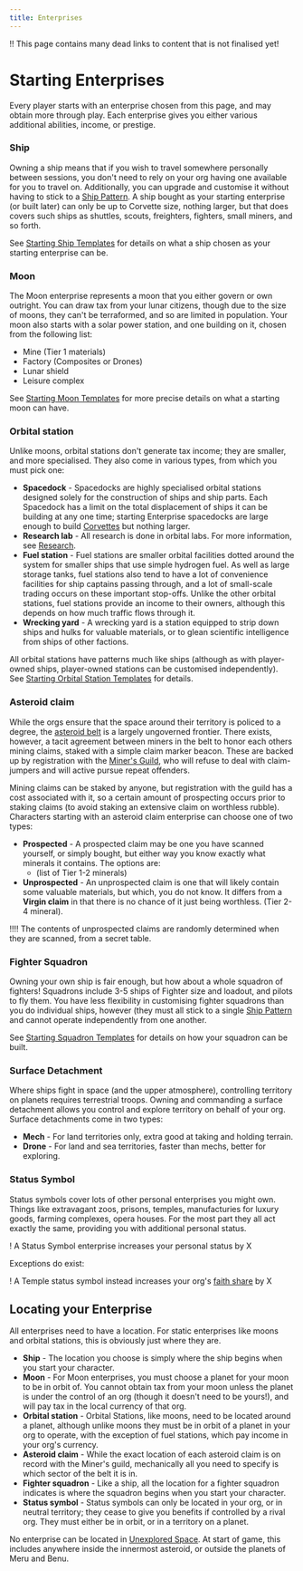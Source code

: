 ```yaml
---
title: Enterprises
---
```


!! This page contains many dead links to content that is not finalised yet!

# Starting Enterprises

Every player starts with an enterprise chosen from this page, and may obtain more through play. Each enterprise gives you either various additional abilities, income, or prestige.

### Ship

Owning a ship means that if you wish to travel somewhere personally between sessions, you don't need to rely on your org having one available for you to travel on. Additionally, you can upgrade and customise it without having to stick to a [Ship Pattern](/ships). A ship bought as your starting enterprise (or built later) can only be up to Corvette size, nothing larger, but that does covers such ships as shuttles, scouts, freighters, fighters, small miners, and so forth.

See [Starting Ship Templates](/character-creation/enterprises/ship) for details on what a ship chosen as your starting enterprise can be.

### Moon

The Moon enterprise represents a moon that you either govern or own outright. You can draw tax from your lunar citizens, though due to the size of moons, they can't be terraformed, and so are limited in population. Your moon also starts with a solar power station, and one building on it, chosen from the following list:

+ Mine (Tier 1 materials)
+ Factory (Composites or Drones)
+ Lunar shield
+ Leisure complex

See [Starting Moon Templates](character-creation/enterprises/moon) for more precise details on what a starting moon can have.

### Orbital station

Unlike moons, orbital stations don't generate tax income; they are smaller, and more specialised. They also come in various types, from which you must pick one:

+ **Spacedock** - Spacedocks are highly specialised orbital stations designed solely for the construction of ships and ship parts. Each Spacedock has a limit on the total displacement of ships it can be building at any one time; starting Enterprise spacedocks are large enough to build [Corvettes](/ships) but nothing larger.
+ **Research lab** - All research is done in orbital labs. For more information, see [Research](/science).
+ **Fuel station** - Fuel stations are smaller orbital facilities dotted around the system for smaller ships that use simple hydrogen fuel. As well as large storage tanks, fuel stations also tend to have a lot of convenience facilities for ship captains passing through, and a lot of small-scale trading occurs on these important stop-offs. Unlike the other orbital stations, fuel stations provide an income to their owners, although this depends on how much traffic flows through it.
+ **Wrecking yard** - A wrecking yard is a station equipped to strip down ships and hulks for valuable materials, or to glean scientific intelligence from ships of other factions.

All orbital stations have patterns much like ships (although as with player-owned ships, player-owned stations can be customised independently). See [Starting Orbital Station Templates](/character-creation/enterprises/orbital-station) for details.

### Asteroid claim

While the orgs ensure that the space around their territory is policed to a degree, the [asteroid belt](/planets) is a largely ungoverned frontier. There exists, however, a tacit agreement between miners in the belt to honor each others mining claims, staked with a simple claim marker beacon. These are backed up by registration with the [Miner's Guild](/orgs/miners-guild), who will refuse to deal with claim-jumpers and will active pursue repeat offenders.

Mining claims can be staked by anyone, but registration with the guild has a cost associated with it, so a certain amount of prospecting occurs prior to staking claims (to avoid staking an extensive claim on worthless rubble). Characters starting with an asteroid claim enterprise can choose one of two types:

+ **Prospected** - A prospected claim may be one you have scanned yourself, or simply bought, but either way you know exactly what minerals it contains. The options are:
  + (list of Tier 1-2 minerals)
+ **Unprospected** - An unprospected claim is one that will likely contain some valuable materials, but which, you do not know. It differs from a **Virgin claim** in that there is no chance of it just being worthless. (Tier 2-4 mineral).

!!!! The contents of unprospected claims are randomly determined when they are scanned, from a secret table.

### Fighter Squadron

Owning your own ship is fair enough, but how about a whole squadron of fighters! Squadrons include 3-5 ships of Fighter size and loadout, and pilots to fly them. You have less flexibility in customising fighter squadrons than you do individual ships, however (they must all stick to a single [Ship Pattern](/ships) and cannot operate independently from one another.

See [Starting Squadron Templates](/character-creation/enterprises/squadron) for details on how your squadron can be built.

### Surface Detachment

Where ships fight in space (and the upper atmosphere), controlling territory on planets requires terrestrial troops. Owning and commanding a surface detachment allows you control and explore territory on behalf of your org. Surface detachments come in two types:

+ **Mech** - For land territories only, extra good at taking and holding terrain.
+ **Drone** - For land and sea territories, faster than mechs, better for exploring.

### Status Symbol

Status symbols cover lots of other personal enterprises you might own. Things like extravagant zoos, prisons, temples, manufacturies for luxury goods, farming complexes, opera houses. For the most part they all act exactly the same, providing you with additional personal status.

! A Status Symbol enterprise increases your personal status by X

Exceptions do exist:

! A Temple status symbol instead increases your org's [faith share](/religion) by X

## Locating your Enterprise

All enterprises need to have a location. For static enterprises like moons and orbital stations, this is obviously just where they are.

+ **Ship** - The location you choose is simply where the ship begins when you start your character.
+ **Moon** - For Moon enterprises, you must choose a planet for your moon to be in orbit of. You cannot obtain tax from your moon unless the planet is under the control of an org (though it doesn't need to be yours!), and will pay tax in the local currency of that org.
+ **Orbital station** - Orbital Stations, like moons, need to be located around a planet, although unlike moons they must be in orbit of a planet in your org to operate, with the exception of fuel stations, which pay income in your org's currency.
+ **Asteroid claim** - While the exact location of each asteroid claim is on record with the Miner's guild, mechanically all you need to specify is which sector of the belt it is in.
+ **Fighter squadron** - Like a ship, all the location for a fighter squadron indicates is where the squadron begins when you start your character.
+ **Status symbol** - Status symbols can only be located in your org, or in neutral territory; they cease to give you benefits if controlled by a rival org. They must either be in orbit, or in a territory on a planet.

No enterprise can be located in [Unexplored Space](/map). At start of game, this includes anywhere inside the innermost asteroid, or outside the planets of Meru and Benu.
